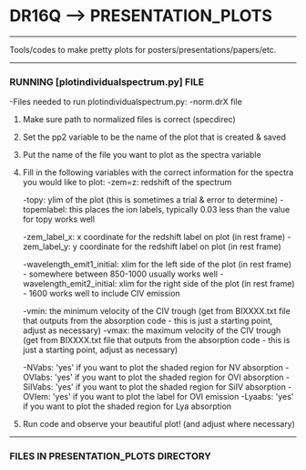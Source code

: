 # DR16Q --> PRESENTATION_PLOTS

------------------------------------------------------------------------------------------------------------------------------------------------------------------------------------------------------

Tools/codes to make pretty plots for posters/presentations/papers/etc.

------------------------------------------------------------------------------------------------------------------------------------------------------------------------------------------------------
### RUNNING [plotindividualspectrum.py] FILE

-Files needed to run plotindividualspectrum.py: 
    -norm.drX file

1. Make sure path to normalized files is correct (specdirec)

2. Set the pp2 variable to be the name of the plot that is created & saved

3. Put the name of the file you want to plot as the spectra variable 

4. Fill in the following variables with the correct information for the spectra you would like to plot: 
    -zem=z: redshift of the spectrum

    -topy: ylim of the plot (this is sometimes a trial & error to determine)
    -topemlabel: this places the ion labels, typically 0.03 less than the value for topy works well

    -zem_label_x: x coordinate for the redshift label on plot (in rest frame)
    -zem_label_y: y coordinate for the redshift label on plot (in rest frame)

    -wavelength_emit1_initial: xlim for the left side of the plot (in rest frame) - somewhere between 850-1000 usually works well
    -wavelength_emit2_initial: xlim for the right side of the plot (in rest frame) - 1600 works well to include CIV emission

    -vmin: the minimum velocity of the CIV trough (get from BIXXXX.txt file that outputs from the absorption code - this is just a starting point, adjust as necessary)
    -vmax: the maximum velocity of the CIV trough (get from BIXXXX.txt file that outputs from the absorption code - this is just a starting point, adjust as necessary)

    -NVabs: 'yes' if you want to plot the shaded region for NV absorption
    -OVIabs: 'yes' if you want to plot the shaded region for OVI absorption
    -SiIVabs: 'yes' if you want to plot the shaded region for SiIV absorption
    -OVIem: 'yes' if you want to plot the label for OVI emission
    -Lyaabs: 'yes' if you want to plot the shaded region for Lya absorption

5. Run code and observe your beautiful plot! (and adjust where necessary)

------------------------------------------------------------------------------------------------------------------------------------------------------------------------------------------------------
### FILES IN PRESENTATION_PLOTS DIRECTORY